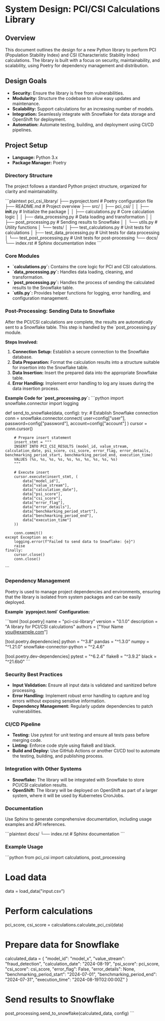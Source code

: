 
# System Design: PCI/CSI Calculations Library

## Overview
This document outlines the design for a new Python library to perform PCI (Population Stability Index) and CSI (Characteristic Stability Index) calculations. The library is built with a focus on security, maintainability, and scalability, using Poetry for dependency management and distribution.

## Design Goals
- **Security:** Ensure the library is free from vulnerabilities.
- **Modularity:** Structure the codebase to allow easy updates and maintenance.
- **Scalability:** Support calculations for an increasing number of models.
- **Integration:** Seamlessly integrate with Snowflake for data storage and OpenShift for deployment.
- **Automation:** Automate testing, building, and deployment using CI/CD pipelines.

## Project Setup
- **Language:** Python 3.x
- **Package Manager:** Poetry

### Directory Structure
The project follows a standard Python project structure, organized for clarity and maintainability.

\`\`\`plaintext
pci_csi_library/
├── pyproject.toml           # Poetry configuration file
├── README.md                # Project overview
├── src/
│   ├── pci_csi/
│   │   ├── __init__.py      # Initialize the package
│   │   ├── calculations.py  # Core calculation logic
│   │   ├── data_processing.py # Data loading and transformation
│   │   ├── post_processing.py # Sending results to Snowflake
│   │   └── utils.py         # Utility functions
│   └── tests/
│       ├── test_calculations.py  # Unit tests for calculations
│       ├── test_data_processing.py # Unit tests for data processing
│       └── test_post_processing.py # Unit tests for post-processing
└── docs/
    └── index.rst            # Sphinx documentation index
\`\`\`

### Core Modules
- **\`calculations.py\`:** Contains the core logic for PCI and CSI calculations.
- **\`data_processing.py\`:** Handles data loading, cleaning, and transformation.
- **\`post_processing.py\`:** Handles the process of sending the calculated results to the Snowflake table.
- **\`utils.py\`:** Provides helper functions for logging, error handling, and configuration management.

### Post-Processing: Sending Data to Snowflake
After the PCI/CSI calculations are complete, the results are automatically sent to a Snowflake table. This step is handled by the \`post_processing.py\` module.

**Steps Involved:**
1. **Connection Setup:** Establish a secure connection to the Snowflake database.
2. **Data Preparation:** Format the calculation results into a structure suitable for insertion into the Snowflake table.
3. **Data Insertion:** Insert the prepared data into the appropriate Snowflake table.
4. **Error Handling:** Implement error handling to log any issues during the data insertion process.

**Example Code for \`post_processing.py\`:**
\`\`\`python
import snowflake.connector
import logging

def send_to_snowflake(data, config):
    try:
        # Establish Snowflake connection
        conn = snowflake.connector.connect(
            user=config["user"],
            password=config["password"],
            account=config["account"]
        )
        cursor = conn.cursor()

        # Prepare insert statement
        insert_stmt = """
        INSERT INTO PCI_CSI_RESULTS (model_id, value_stream, calculation_date, psi_score, csi_score, error_flag, error_details, benchmarking_period_start, benchmarking_period_end, execution_time)
        VALUES (%s, %s, %s, %s, %s, %s, %s, %s, %s, %s)
        """
        
        # Execute insert
        cursor.execute(insert_stmt, (
            data["model_id"],
            data["value_stream"],
            data["calculation_date"],
            data["psi_score"],
            data["csi_score"],
            data["error_flag"],
            data["error_details"],
            data["benchmarking_period_start"],
            data["benchmarking_period_end"],
            data["execution_time"]
        ))

        conn.commit()
    except Exception as e:
        logging.error(f"Failed to send data to Snowflake: {e}")
        raise
    finally:
        cursor.close()
        conn.close()
\`\`\`

### Dependency Management
Poetry is used to manage project dependencies and environments, ensuring that the library is isolated from system packages and can be easily deployed.

**Example \`pyproject.toml\` Configuration:**

\`\`\`toml
[tool.poetry]
name = "pci-csi-library"
version = "0.1.0"
description = "A library for PCI/CSI calculations"
authors = ["Your Name <you@example.com>"]

[tool.poetry.dependencies]
python = "^3.8"
pandas = "^1.3.0"
numpy = "^1.21.0"
snowflake-connector-python = "^2.4.6"

[tool.poetry.dev-dependencies]
pytest = "^6.2.4"
flake8 = "^3.9.2"
black = "^21.6b0"
\`\`\`

### Security Best Practices
- **Input Validation:** Ensure all input data is validated and sanitized before processing.
- **Error Handling:** Implement robust error handling to capture and log errors without exposing sensitive information.
- **Dependency Management:** Regularly update dependencies to patch vulnerabilities.

### CI/CD Pipeline
- **Testing:** Use pytest for unit testing and ensure all tests pass before merging code.
- **Linting:** Enforce code style using flake8 and black.
- **Build and Deploy:** Use GitHub Actions or another CI/CD tool to automate the testing, building, and publishing process.

### Integration with Other Systems
- **Snowflake:** The library will be integrated with Snowflake to store PCI/CSI calculation results.
- **OpenShift:** The library will be deployed on OpenShift as part of a larger system, where it will be used by Kubernetes CronJobs.

### Documentation
Use Sphinx to generate comprehensive documentation, including usage examples and API references.

\`\`\`plaintext
docs/
└── index.rst  # Sphinx documentation
\`\`\`

### Example Usage
\`\`\`python
from pci_csi import calculations, post_processing

# Load data
data = load_data("input.csv")

# Perform calculations
pci_score, csi_score = calculations.calculate_pci_csi(data)

# Prepare data for Snowflake
calculated_data = {
    "model_id": "model_x",
    "value_stream": "fraud_detection",
    "calculation_date": "2024-08-19",
    "psi_score": pci_score,
    "csi_score": csi_score,
    "error_flag": False,
    "error_details": None,
    "benchmarking_period_start": "2024-07-01",
    "benchmarking_period_end": "2024-07-31",
    "execution_time": "2024-08-19T02:00:00Z"
}

# Send results to Snowflake
post_processing.send_to_snowflake(calculated_data, config)
\`\`\`
